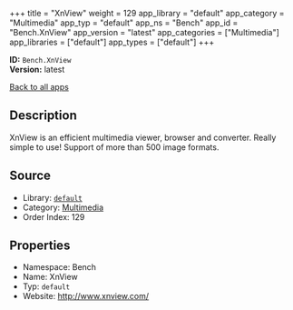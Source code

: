 ﻿+++
title = "XnView"
weight = 129
app_library = "default"
app_category = "Multimedia"
app_typ = "default"
app_ns = "Bench"
app_id = "Bench.XnView"
app_version = "latest"
app_categories = ["Multimedia"]
app_libraries = ["default"]
app_types = ["default"]
+++

**ID:** `Bench.XnView`  
**Version:** latest  
<!--more-->

[Back to all apps](/apps/)

## Description
XnView is an efficient multimedia viewer, browser and converter.
Really simple to use!
Support of more than 500 image formats.

## Source

* Library: [`default`](/app_libraries/default)
* Category: [Multimedia](/app_categories/multimedia)
* Order Index: 129

## Properties

* Namespace: Bench
* Name: XnView
* Typ: `default`
* Website: <http://www.xnview.com/>

